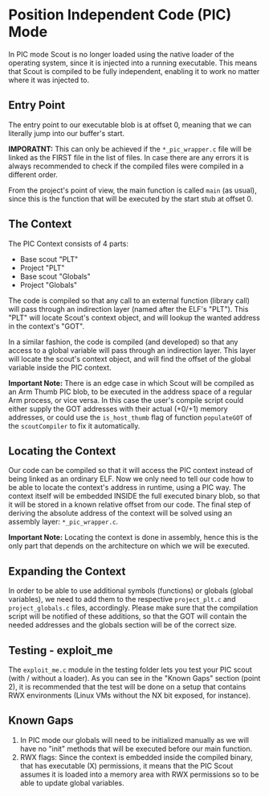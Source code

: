 Position Independent Code (PIC) Mode
====================================
In PIC mode Scout is no longer loaded using the native loader of the operating system, since it is injected into a running executable. This means that Scout is compiled to be fully independent, enabling it to work no matter where it was injected to.

Entry Point
-----------
The entry point to our executable blob is at offset 0, meaning that we can literally jump into our buffer's start.

**IMPORATNT:** This can only be achieved if the ``*_pic_wrapper.c`` file will be linked as the FIRST file in the list of files. In case there are any errors it is always recommended to check if the compiled files were compiled in a different order.

From the project's point of view, the main function is called ``main`` (as usual), since this is the function that will be executed by the start stub at offset 0.

The Context
-----------
The PIC Context consists of 4 parts:

* Base scout "PLT"
* Project "PLT"
* Base scout "Globals"
* Project "Globals"

The code is compiled so that any call to an external function (library call) will pass through an indirection layer (named after the ELF's "PLT"). This "PLT" will locate Scout's context object, and will lookup the wanted address in the context's "GOT".

In a similar fashion, the code is compiled (and developed) so that any access to a global variable will pass through an indirection layer. This layer will locate the scout's context object, and will find the offset of the global variable inside the PIC context.

**Important Note:** There is an edge case in which Scout will be compiled as an Arm Thumb PIC blob, to be executed in the address space of a regular Arm process, or vice versa. In this case the user's compile script could either supply the GOT addresses with their actual (+0/+1) memory addresses, or could use the ``is_host_thumb`` flag of function ``populateGOT`` of the ``scoutCompiler`` to fix it automatically.

Locating the Context
--------------------
Our code can be compiled so that it will access the PIC context instead of being linked as an ordinary ELF. Now we only need to tell our code how to be able to locate the context's address in runtime, using a PIC way. The context itself will be embedded INSIDE the full executed binary blob, so that it will be stored in a known relative offset from our code. The final step of deriving the absolute address of the context will be solved using an assembly layer: ``*_pic_wrapper.c``.

**Important Note:** Locating the context is done in assembly, hence this is the only part that depends on the architecture on which we will be executed.

Expanding the Context
---------------------
In order to be able to use additional symbols (functions) or globals (global variables), we need to add them to the respective ``project_plt.c`` and ``project_globals.c`` files, accordingly. Please make sure that the compilation script will be notified of these additions, so that the GOT will contain the needed addresses and the globals section will be of the correct size.

Testing - exploit_me
--------------------
The ``exploit_me.c`` module in the testing folder lets you test your PIC scout (with / without a loader). As you can see in the "Known Gaps" section (point 2), it is recommended that the test will be done on a setup that contains RWX environments (Linux VMs without the NX bit exposed, for instance).

Known Gaps
----------
1) In PIC mode our globals will need to be initialized manually as we will have no "init" methods that will be executed before our main function.
2) RWX flags: Since the context is embedded inside the compiled binary, that has executable (X) permissions, it means that the PIC Scout assumes it is loaded into a memory area with RWX permissions so to be able to update global variables.
